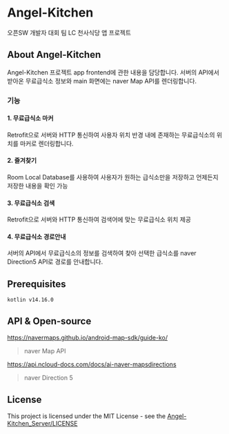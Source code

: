 # Angel-Kitchen
오픈SW 개발자 대회 팀 LC 천사식당 앱 프로젝트

## About Angel-Kitchen
Angel-Kitchen 프로젝트 app frontend에 관한 내용을 담당합니다.
서버의 API에서 받아온 무료급식소 정보와 main 화면에는 naver Map API를 렌더링합니다.

### 기능
#### 1. 무료급식소 마커
Retrofit으로 서버와 HTTP 통신하여 사용자 위치 반경 내에 존재하는 무료급식소의 위치를 마커로 렌더링합니다.

#### 2. 즐겨찾기
Room Local Database를 사용하여 사용자가 원하는 급식소만을 저장하고 언제든지 저장한 내용을 확인 가능

#### 3. 무료급식소 검색
Retrofit으로 서버와 HTTP 통신하여 검색어에 맞는 무료급식소 위치 제공

#### 4. 무료급식소 경로안내
서버의 API에서 무료급식소의 정보를 검색하여 찾아 선택한 급식소를 naver Direction5 API로 경로를 안내합니다.

## Prerequisites
```
kotlin v14.16.0
```

## API & Open-source
https://navermaps.github.io/android-map-sdk/guide-ko/
> naver Map API

https://api.ncloud-docs.com/docs/ai-naver-mapsdirections
> naver Direction 5

## License
This project is licensed under the MIT License - see the [Angel-Kitchen_Server/LICENSE](LICENSE)
